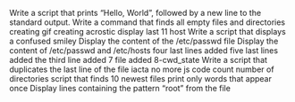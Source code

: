 Write a script that prints “Hello, World”, followed by a new line to the standard output.
Write a command that finds all empty files and directories
creating gif
creating acrostic
display last 11 host
Write a script that displays a confused smiley
Display the content of the /etc/passwd file
Display the content of /etc/passwd and /etc/hosts
four last lines
added five last lines
added the third line
added 7 file
added 8-cwd_state
Write a script that duplicates the last line of the file iacta
no more js code
count number of directories
script that finds 10 newest files
print only words that appear once
Display lines containing the pattern “root” from the file
